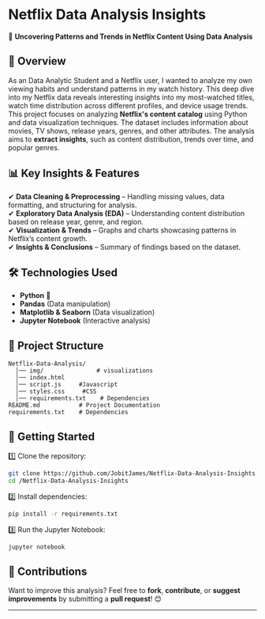 # Netflix Data Analysis Insights

🚀 **Uncovering Patterns and Trends in Netflix Content Using Data Analysis**

## 📌 Overview
As an Data Analytic Student and a Netflix user, I wanted to analyze my own viewing habits and understand patterns in my watch history. This deep dive into my Netflix data reveals interesting insights into my most-watched titles, watch time distribution across different profiles, and device usage trends.
This project focuses on analyzing **Netflix's content catalog** using Python and data visualization techniques. The dataset includes information about movies, TV shows, release years, genres, and other attributes. The analysis aims to **extract insights**, such as content distribution, trends over time, and popular genres.

## 📊 Key Insights & Features
✔ **Data Cleaning & Preprocessing** – Handling missing values, data formatting, and structuring for analysis.  
✔ **Exploratory Data Analysis (EDA)** – Understanding content distribution based on release year, genre, and region.  
✔ **Visualization & Trends** – Graphs and charts showcasing patterns in Netflix’s content growth.  
✔ **Insights & Conclusions** – Summary of findings based on the dataset.  

## 🛠️ Technologies Used
- **Python** 🐍
- **Pandas** (Data manipulation)
- **Matplotlib & Seaborn** (Data visualization)
- **Jupyter Notebook** (Interactive analysis)

## 📂 Project Structure
```
Netflix-Data-Analysis/
  │── img/               # visualizations
  │── index.html         
  │── script.js     #Javascript
  │── styles.css     #CSS
  │── requirements.txt    # Dependencies
README.md           # Project Documentation
requirements.txt    # Dependencies
```

## 🚀 Getting Started
1️⃣ Clone the repository:
```sh
git clone https://github.com/JobitJames/Netflix-Data-Analysis-Insights.git
cd /Netflix-Data-Analysis-Insights
```
2️⃣ Install dependencies:
```sh
pip install -r requirements.txt
```
3️⃣ Run the Jupyter Notebook:
```sh
jupyter notebook
```

## 🤝 Contributions
Want to improve this analysis? Feel free to **fork**, **contribute**, or **suggest improvements** by submitting a **pull request**! 😊

---


